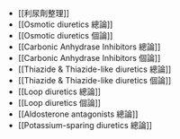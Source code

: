 - [[利尿劑整理]]
- [[Osmotic diuretics 總論]]
- [[Osmotic diuretics 個論]]
- [[Carbonic Anhydrase Inhibitors 總論]]
- [[Carbonic Anhydrase Inhibitors 個論]]
- [[Thiazide & Thiazide-like diuretics 總論]]
- [[Thiazide & Thiazide-like diuretics 個論]]
- [[Loop diuretics 總論]]
- [[Loop diuretics 個論]]
- [[Aldosterone antagonists 總論]]
- [[Potassium-sparing diuretics 總論]]